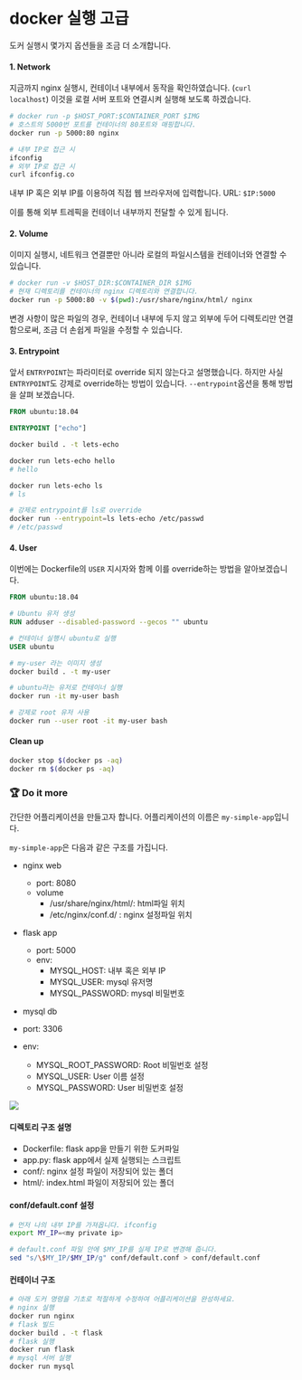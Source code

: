 # docker 실행 고급

도커 실행시 몇가지 옵션들을 조금 더 소개합니다.

#### 1. Network
지금까지 nginx 실행시, 컨테이너 내부에서 동작을 확인하였습니다. (`curl localhost`)
이것을 로컬 서버 포트와 연결시켜 실행해 보도록 하겠습니다.

```bash
# docker run -p $HOST_PORT:$CONTAINER_PORT $IMG
# 호스트의 5000번 포트를 컨테이너의 80포트와 매핑합니다.
docker run -p 5000:80 nginx
```

```bash
# 내부 IP로 접근 시
ifconfig 
# 외부 IP로 접근 시
curl ifconfig.co
```

내부 IP 혹은 외부 IP를 이용하여 직접 웹 브라우저에 입력합니다.
URL: `$IP:5000`

이를 통해 외부 트레픽을 컨테이너 내부까지 전달할 수 있게 됩니다.

#### 2. Volume
이미지 실행시, 네트워크 연결뿐만 아니라 로컬의 파일시스템을 컨테이너와 연결할 수 있습니다.

```bash
# docker run -v $HOST_DIR:$CONTAINER_DIR $IMG
# 현재 디렉토리를 컨테이너의 nginx 디렉토리와 연결합니다.
docker run -p 5000:80 -v $(pwd):/usr/share/nginx/html/ nginx
```

변경 사항이 많은 파일의 경우, 컨테이너 내부에 두지 않고 외부에 두어 디렉토리만 연결함으로써, 조금 더 손쉽게 파일을 수정할 수 있습니다.

#### 3. Entrypoint

앞서 `ENTRYPOINT`는 파라미터로 override 되지 않는다고 설명했습니다.
하지만 사실 `ENTRYPOINT`도 강제로 override하는 방법이 있습니다. `--entrypoint`옵션을 통해 방법을 살펴 보겠습니다.

```Dockerfile
FROM ubuntu:18.04

ENTRYPOINT ["echo"]
```

```bash
docker build . -t lets-echo

docker run lets-echo hello
# hello

docker run lets-echo ls
# ls

# 강제로 entrypoint를 ls로 override
docker run --entrypoint=ls lets-echo /etc/passwd
# /etc/passwd
```

#### 4. User
이번에는 Dockerfile의 `USER` 지시자와 함께 이를 override하는 방법을 알아보겠습니다.

```Dockerfile
FROM ubuntu:18.04

# Ubuntu 유저 생성
RUN adduser --disabled-password --gecos "" ubuntu

# 컨테이너 실행시 ubuntu로 실행
USER ubuntu
```

```bash
# my-user 라는 이미지 생성
docker build . -t my-user

# ubuntu라는 유저로 컨테이너 실행
docker run -it my-user bash

# 강제로 root 유저 사용
docker run --user root -it my-user bash
```

#### Clean up

```bash
docker stop $(docker ps -aq)
docker rm $(docker ps -aq)
```

### :trophy: Do it more

간단한 어플리케이션을 만들고자 합니다. 어플리케이션의 이름은 `my-simple-app`입니다.

`my-simple-app`은 다음과 같은 구조를 가집니다.
- nginx web
  - port: 8080
  - volume
  	- /usr/share/nginx/html/: html파일 위치
  	- /etc/nginx/conf.d/    : nginx 설정파일 위치

- flask app
  - port: 5000
  - env:
  	- MYSQL_HOST: 내부 혹은 외부 IP
    - MYSQL_USER: mysql 유저명
    - MYSQL_PASSWORD: mysql 비밀번호
- mysql db
 - port: 3306
 - env:
   - MYSQL_ROOT_PASSWORD: Root 비밀번호 설정
   - MYSQL_USER: User 이름 설정
   - MYSQL_PASSWORD: User 비밀번호 설정

![](05-do-it-more.png)


#### 디렉토리 구조 설명
- Dockerfile: flask app을 만들기 위한 도커파일
- app.py: flask app에서 실제 실행되는 스크립트
- conf/: nginx 설정 파일이 저장되어 있는 폴더
- html/: index.html 파일이 저장되어 있는 폴더


#### conf/default.conf 설정
```bash
# 먼저 나의 내부 IP를 가져옵니다. ifconfig
export MY_IP=<my private ip>

# default.conf 파일 안에 $MY_IP를 실제 IP로 변경해 줍니다.
sed "s/\$MY_IP/$MY_IP/g" conf/default.conf > conf/default.conf
```

#### 컨테이너 구조

```bash
# 아래 도커 명령을 기초로 적절하게 수정하여 어플리케이션을 완성하세요.
# nginx 실행
docker run nginx
# flask 빌드
docker build . -t flask
# flask 실행
docker run flask
# mysql 서버 실행
docker run mysql
```